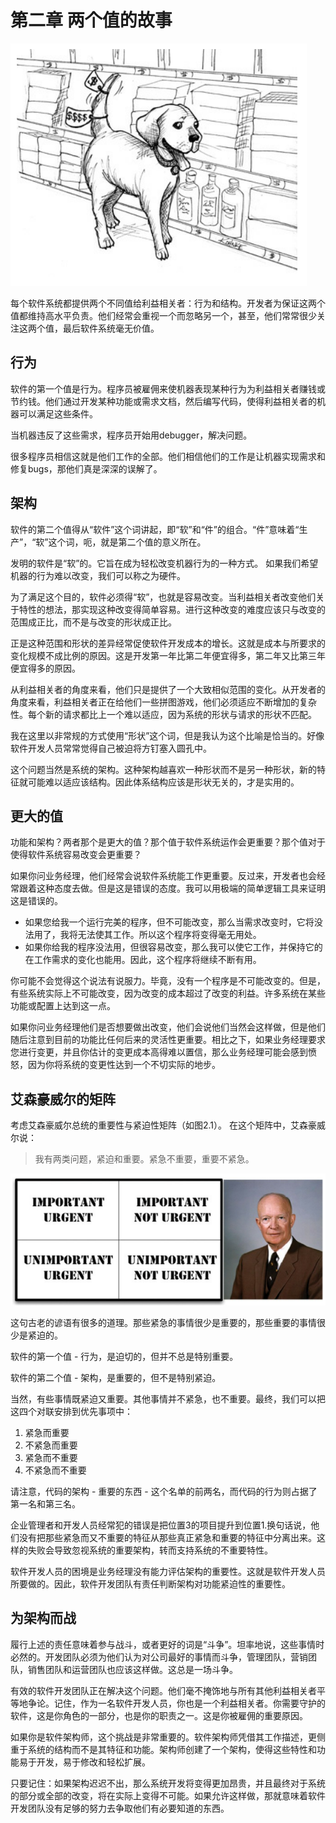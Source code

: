 # 第二章 两个值的故事

![](/assets/2/c2.png)

每个软件系统都提供两个不同值给利益相关者：行为和结构。开发者为保证这两个值都维持高水平负责。他们经常会重视一个而忽略另一个，甚至，他们常常很少关注这两个值，最后软件系统毫无价值。

## 行为

软件的第一个值是行为。程序员被雇佣来使机器表现某种行为为利益相关者赚钱或节约钱。他们通过开发某种功能或需求文档，然后编写代码，使得利益相关者的机器可以满足这些条件。

当机器违反了这些需求，程序员开始用debugger，解决问题。

很多程序员相信这就是他们工作的全部。他们相信他们的工作是让机器实现需求和修复bugs，那他们真是深深的误解了。

## 架构

软件的第二个值得从“软件”这个词讲起，即“软”和“件”的组合。“件”意味着“生产”，“软”这个词，呃，就是第二个值的意义所在。

发明的软件是“软”的。它旨在成为轻松改变机器行为的一种方式。 如果我们希望机器的行为难以改变，我们可以称之为硬件。

为了满足这个目的，软件必须得“软”，也就是容易改变。当利益相关者改变他们关于特性的想法，那实现这种改变得简单容易。进行这种改变的难度应该只与改变的范围成正比，而不是与改变的形状成正比。

正是这种范围和形状的差异经常促使软件开发成本的增长。这就是成本与所要求的变化规模不成比例的原因。这是开发第一年比第二年便宜得多，第二年又比第三年便宜得多的原因。

从利益相关者的角度来看，他们只是提供了一个大致相似范围的变化。从开发者的角度来看，利益相关者正在给他们一些拼图游戏，他们必须适应不断增加的复杂性。每个新的请求都比上一个难以适应，因为系统的形状与请求的形状不匹配。

我在这里以非常规的方式使用“形状”这个词，但是我认为这个比喻是恰当的。好像软件开发人员常常觉得自己被迫将方钉塞入圆孔中。

这个问题当然是系统的架构。这种架构越喜欢一种形状而不是另一种形状，新的特征就可能难以适应该结构。因此体系结构应该是形状无关的，才是实用的。

## 更大的值

功能和架构？两者那个是更大的值？那个值于软件系统运作会更重要？那个值对于使得软件系统容易改变会更重要？

如果你问业务经理，他们经常会说软件系统能工作更重要。反过来，开发者也会经常跟着这种态度去做。但是这是错误的态度。我可以用极端的简单逻辑工具来证明这是错误的。

* 如果您给我一个运行完美的程序，但不可能改变，那么当需求改变时，它将没法用了，我将无法使其工作。所以这个程序将变得毫无用处。 
* 如果你给我的程序没法用，但很容易改变，那么我可以使它工作，并保持它的在工作需求的变化也能用。因此，这个程序将继续不断有用。

你可能不会觉得这个说法有说服力。毕竟，没有一个程序是不可能改变的。但是，有些系统实际上不可能改变，因为改变的成本超过了改变的利益。许多系统在某些功能或配置上达到这一点。

如果你问业务经理他们是否想要做出改变，他们会说他们当然会这样做，但是他们随后注意到目前的功能比任何后来的灵活性更重要。相比之下，如果业务经理要求您进行变更，并且你估计的变更成本高得难以置信，那么业务经理可能会感到愤怒，因为你将系统的变更性达到一个不切实际的地步。

## 艾森豪威尔的矩阵

考虑艾森豪威尔总统的重要性与紧迫性矩阵（如图2.1）。 在这个矩阵中，艾森豪威尔说：

> 我有两类问题，紧迫和重要。紧急不重要，重要不紧急。

![](/assets/2/Figure_2.1_Eisenhower_matrix.png)

这句古老的谚语有很多的道理。那些紧急的事情很少是重要的，那些重要的事情很少是紧迫的。

软件的第一个值 - 行为，是迫切的，但并不总是特别重要。

软件的第二个值 - 架构，是重要的，但不是特别紧迫。

当然，有些事情既紧迫又重要。其他事情并不紧急，也不重要。最终，我们可以把这四个对联安排到优先事项中：

1. 紧急而重要
2. 不紧急而重要
3. 紧急而不重要
4. 不紧急而不重要

请注意，代码的架构 - 重要的东西 - 这个名单的前两名，而代码的行为则占据了第一名和第三名。

企业管理者和开发人员经常犯的错误是把位置3的项目提升到位置1.换句话说，他们没有把那些紧急而又不重要的特征从那些真正紧急和重要的特征中分离出来。这样的失败会导致忽视系统的重要架构，转而支持系统的不重要特性。

软件开发人员的困境是业务经理没有能力评估架构的重要性。这就是软件开发人员所要做的。因此，软件开发团队有责任判断架构对功能紧迫性的重要性。

## 为架构而战

履行上述的责任意味着参与战斗，或者更好的词是“斗争”。坦率地说，这些事情时必然的。开发团队必须为他们认为对公司最好的事情而斗争，管理团队，营销团队，销售团队和运营团队也应该这样做。这总是一场斗争。

有效的软件开发团队正在解决这个问题。他们毫不掩饰地与所有其他利益相关者平等地争论。记住，作为一名软件开发人员，你也是一个利益相关者。你需要守护的软件，这是你角色的一部分，也是你的职责之一。这是你被雇佣的重要原因。

如果你是软件架构师，这个挑战是非常重要的。软件架构师凭借其工作描述，更侧重于系统的结构而不是其特征和功能。架构师创建了一个架构，使得这些特性和功能易于开发，易于修改和轻松扩展。

只要记住：如果架构迟迟不出，那么系统开发将变得更加昂贵，并且最终对于系统的部分或全部的改变，将在实际上变得不可能。如果允许这样做，那就意味着软件开发团队没有足够的努力去争取他们有必要知道的东西。

